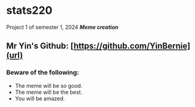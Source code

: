 # stats220
Project 1 of semester 1, 2024 
**_Meme creation_**


## Mr Yin's Github: [https://github.com/YinBernie](url)

### Beware of the following: 
* The meme will be so good.
* The meme will be the best.
* You will be amazed. 
